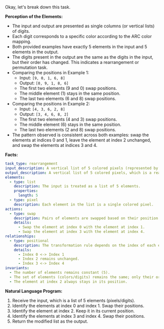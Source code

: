 Okay, let's break down this task.

**Perception of the Elements:**

*   The input and output are presented as single columns (or vertical lists) of digits.
*   Each digit corresponds to a specific color according to the ARC color mapping.
*   Both provided examples have exactly 5 elements in the input and 5 elements in the output.
*   The digits present in the output are the same as the digits in the input, but their order has changed. This indicates a rearrangement or permutation task.
*   Comparing the positions in Example 1:
    *   Input: `[9, 0, 1, 6, 8]`
    *   Output: `[0, 9, 1, 8, 6]`
    *   The first two elements (9 and 0) swap positions.
    *   The middle element (1) stays in the same position.
    *   The last two elements (6 and 8) swap positions.
*   Comparing the positions in Example 2:
    *   Input: `[4, 3, 6, 2, 8]`
    *   Output: `[3, 4, 6, 8, 2]`
    *   The first two elements (4 and 3) swap positions.
    *   The middle element (6) stays in the same position.
    *   The last two elements (2 and 8) swap positions.
*   The pattern observed is consistent across both examples: swap the elements at indices 0 and 1, leave the element at index 2 unchanged, and swap the elements at indices 3 and 4.

**Facts:**


```yaml
task_type: rearrangement
input_description: A vertical list of 5 colored pixels (represented by digits 0-9).
output_description: A vertical list of 5 colored pixels, which is a rearrangement of the input list.
elements:
  - type: list
    description: The input is treated as a list of 5 elements.
    properties:
      length: 5
  - type: pixel
    description: Each element in the list is a single colored pixel.
actions:
  - type: swap
    description: Pairs of elements are swapped based on their position (index) in the list.
    details:
      - Swap the element at index 0 with the element at index 1.
      - Swap the element at index 3 with the element at index 4.
relationships:
  - type: positional
    description: The transformation rule depends on the index of each element within the input list.
    details:
      - Index 0 <-> Index 1
      - Index 2 remains unchanged.
      - Index 3 <-> Index 4
invariants:
  - The number of elements remains constant (5).
  - The set of elements (colors/digits) remains the same; only their order changes.
  - The element at index 2 always stays in its position.
```


**Natural Language Program:**

1.  Receive the input, which is a list of 5 elements (pixels/digits).
2.  Identify the elements at index 0 and index 1. Swap their positions.
3.  Identify the element at index 2. Keep it in its current position.
4.  Identify the elements at index 3 and index 4. Swap their positions.
5.  Return the modified list as the output.